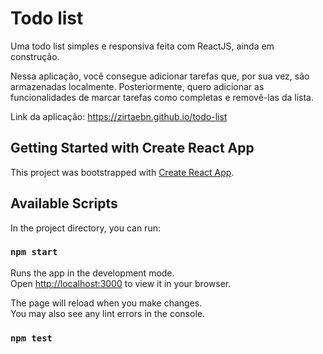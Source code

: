 # Todo list

Uma todo list simples e responsiva feita com ReactJS, ainda em construção.

Nessa aplicação, você consegue adicionar tarefas que, por sua vez, são armazenadas localmente. Posteriormente, quero adicionar as funcionalidades de marcar tarefas como completas e removê-las da lista.

Link da aplicação: https://zirtaebn.github.io/todo-list



## Getting Started with Create React App

This project was bootstrapped with [Create React App](https://github.com/facebook/create-react-app).

## Available Scripts

In the project directory, you can run:

### `npm start`

Runs the app in the development mode.\
Open [http://localhost:3000](http://localhost:3000) to view it in your browser.

The page will reload when you make changes.\
You may also see any lint errors in the console.

### `npm test`

